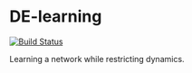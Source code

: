 # DE-learning

[![Build Status](https://transduc.seas.ucla.edu/buildStatus/icon?job=meyer-lab%2FDE-learning%2Fmaster)](https://transduc.seas.ucla.edu/job/meyer-lab/job/DE-learning/job/master/)

Learning a network while restricting dynamics.
